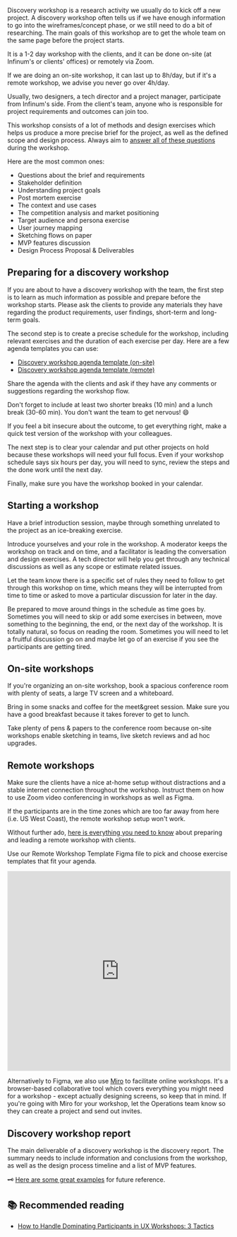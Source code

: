 Discovery workshop is a research activity we usually do to kick off a new project. A discovery workshop often tells us if we have enough information to go into the wireframes/concept phase, or we still need to do a bit of researching. The main goals of this workshop are to get the whole team on the same page before the project starts.

It is a 1-2 day workshop with the clients, and it can be done on-site (at Infinum's or clients' offices) or remotely via Zoom.

If we are doing an on-site workshop, it can last up to 8h/day, but if it's a remote workshop, we advise you never go over 4h/day.

Usually, two designers, a tech director and a project manager, participate from Infinum's side. From the client's team, anyone who is responsible for project requirements and outcomes can join too.

This workshop consists of a lot of methods and design exercises which helps us produce a more precise brief for the project, as well as the defined scope and design process. Always aim to [answer all of these questions](https://www.designerfund.com/files/sample-creative-brief.pdf) during the workshop.

Here are the most common ones:

- Questions about the brief and requirements
- Stakeholder definition
- Understanding project goals
- Post mortem exercise
- The context and use cases
- The competition analysis and market positioning
- Target audience and persona exercise
- User journey mapping
- Sketching flows on paper
- MVP features discussion
- Design Process Proposal & Deliverables


## Preparing for a discovery workshop

If you are about to have a discovery workshop with the team, the first step is to learn as much information as possible and prepare before the workshop starts. Please ask the clients to provide any materials they have regarding the product requirements, user findings, short-term and long-term goals.

The second step is to create a precise schedule for the workshop, including relevant exercises and the duration of each exercise per day. Here are a few agenda templates you can use:

- [Discovery workshop agenda template (on-site)](https://drive.google.com/drive/folders/1s7INWzSv-TymvVnOok9plv3qQoPLCm3G?usp=sharing)
- [Discovery workshop agenda template (remote)](https://drive.google.com/drive/folders/1sNAU8FBZe0tsEKRrvqQqnlIjmZl8siOb?usp=sharing)

Share the agenda with the clients and ask if they have any comments or suggestions regarding the workshop flow.

Don't forget to include at least two shorter breaks (10 min) and a lunch break (30-60 min). You don't want the team to get nervous! 😄

If you feel a bit insecure about the outcome, to get everything right, make a quick test version of the workshop with your colleagues.

The next step is to clear your calendar and put other projects on hold because these workshops will need your full focus. Even if your workshop schedule says six hours per day, you will need to sync, review the steps and the done work until the next day.

Finally, make sure you have the workshop booked in your calendar.


## Starting a workshop

Have a brief introduction session, maybe through something unrelated to the project as an ice-breaking exercise.

Introduce yourselves and your role in the workshop. A moderator keeps the workshop on track and on time, and a facilitator is leading the conversation and design exercises. A tech director will help you get through any technical discussions as well as any scope or estimate related issues.

Let the team know there is a specific set of rules they need to follow to get through this workshop on time, which means they will be interrupted from time to time or asked to move a particular discussion for later in the day.

Be prepared to move around things in the schedule as time goes by. Sometimes you will need to skip or add some exercises in between, move something to the beginning, the end, or the next day of the workshop. It is totally natural, so focus on reading the room. Sometimes you will need to let a fruitful discussion go on and maybe let go of an exercise if you see the participants are getting tired.


## On-site workshops

If you're organizing an on-site workshop, book a spacious conference room with plenty of seats, a large TV screen and a whiteboard.

Bring in some snacks and coffee for the meet&greet session. Make sure you have a good breakfast because it takes forever to get to lunch.

Take plenty of pens & papers to the conference room because on-site workshops enable sketching in teams, live sketch reviews and ad hoc upgrades.

## Remote workshops

Make sure the clients have a nice at-home setup without distractions and a stable internet connection throughout the workshop. Instruct them on how to use Zoom video conferencing in workshops as well as Figma.

If the participants are in the time zones which are too far away from here (i.e. US West Coast), the remote workshop setup won't work.

Without further ado, [here is everything you need to know](https://design.infinum.com/case/how-to-avoid-remote-workshop-burnout) about preparing and leading a remote workshop with clients.

Use our Remote Workshop Template Figma file to pick and choose exercise templates that fit your agenda.
<p align="center"><iframe style="border: 1px solid rgba(0, 0, 0, 0.1);" width="100%" height="450" src="https://www.figma.com/embed?embed_host=share&url=https%3A%2F%2Fwww.figma.com%2Ffile%2FdjT2s2cKOLUPuWvBQTEU58%2FRemote-workshop-template%3Fnode-id%3D365%253A1&chrome=DOCUMENTATION" allowfullscreen></iframe>
  
Alternatively to Figma, we also use [Miro](https://miro.com/) to facilitate online workshops. It's a browser-based collaborative tool which covers everything you might need for a workshop - except actually designing screens, so keep that in mind. If you're going with Miro for your workshop, let the Operations team know so they can create a project and send out invites.

## Discovery workshop report

The main deliverable of a discovery workshop is the discovery report. The summary needs to include information and conclusions from the workshop, as well as the design process timeline and a list of MVP features.

🗝 [Here are some great examples](https://drive.google.com/drive/u/1/folders/1AiNqGNOJbuZzsP2IM0uG1GppH4_OAafp) for future reference.


## 📚 Recommended reading
- [How to Handle Dominating Participants in UX Workshops: 3 Tactics](https://www.nngroup.com/articles/dominating-workshop-participants/)
